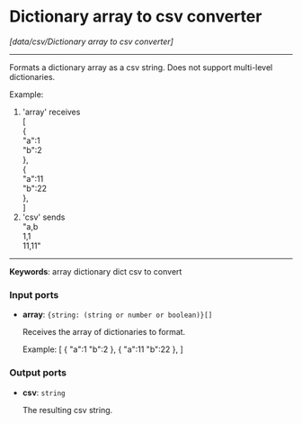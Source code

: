 # Dictionary array to csv converter

_[data/csv/Dictionary array to csv converter]_

---

Formats a dictionary array as a csv string. Does not support multi-level dictionaries.  
  
Example:  
1. 'array' receives  
[  
  {  
    "a":1  
    "b":2  
  },  
  {  
    "a":11  
    "b":22  
  },  
]  
2. 'csv' sends   
"a,b  
1,1  
11,11"  

---

__Keywords__: array dictionary dict csv to convert

### Input ports

* __array__: ` {string: (string or number or boolean)}[] `

    Receives the array of dictionaries to format.
    
    Example:
    [
      {
        "a":1
        "b":2
      },
      {
        "a":11
        "b":22
      },
    ]

### Output ports

* __csv__: ` string `

    The resulting csv string.

